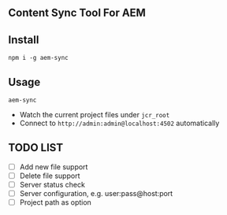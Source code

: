 Content Sync Tool For AEM
--------------------------

## Install
`npm i -g aem-sync`

## Usage
`aem-sync`

- Watch the current project files under `jcr_root`
- Connect to `http://admin:admin@localhost:4502` automatically

## TODO LIST
- [ ] Add new file support
- [ ] Delete file support
- [ ] Server status check
- [ ] Server configuration, e.g. user:pass@host:port
- [ ] Project path as option
